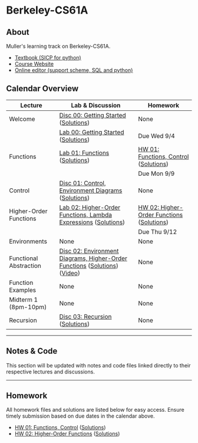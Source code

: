 # Berkeley-CS61A

## About
Muller's learning track on Berkeley-CS61A.
- [Textbook (SICP for python)](https://www.composingprograms.com/)
- [Course Website](https://cs61a.org/)
- [Online editor (support scheme, SQL and python)](https://code.cs61a.org)

## Calendar Overview

| Lecture                          | Lab & Discussion                                   | Homework                                       |
|----------------------------------|--------------------------------------------------|-----------------------------------------------|
| Welcome                          | [Disc 00: Getting Started](#) ([Solutions](#))   | None                                          |
|                                  | [Lab 00: Getting Started](#) ([Solutions](#))    | Due Wed 9/4                                   |
| Functions                        | [Lab 01: Functions](#) ([Solutions](#))          | [HW 01: Functions, Control](#) ([Solutions](#)) |
|                                  |                                                  | Due Mon 9/9                                   |
| Control                          | [Disc 01: Control, Environment Diagrams](#) ([Solutions](#)) | None                                          |
| Higher-Order Functions           | [Lab 02: Higher-Order Functions, Lambda Expressions](#) ([Solutions](#)) | [HW 02: Higher-Order Functions](#) ([Solutions](#)) |
|                                  |                                                  | Due Thu 9/12                                  |
| Environments                     | None                                             | None                                          |
| Functional Abstraction           | [Disc 02: Environment Diagrams, Higher-Order Functions](#) ([Solutions](#)) ([Video](#)) | None                                          |
| Function Examples                | None                                             | None                                          |
| Midterm 1 (8pm-10pm)             | None                                             | None                                          |
| Recursion                        | [Disc 03: Recursion](#) ([Solutions](#))         | None                                          |

---

## Notes & Code

This section will be updated with notes and code files linked directly to their respective lectures and discussions.

---

## Homework

All homework files and solutions are listed below for easy access. Ensure timely submission based on due dates in the calendar above.

- [HW 01: Functions, Control](#) ([Solutions](#))
- [HW 02: Higher-Order Functions](#) ([Solutions](#))

